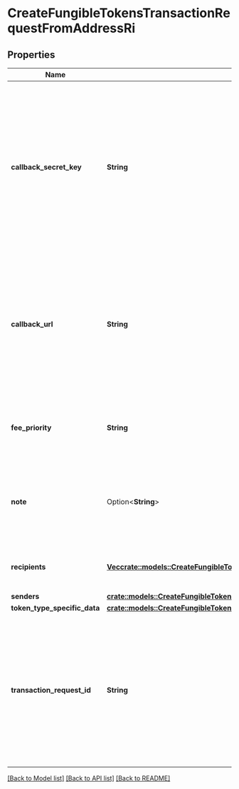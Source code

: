 # CreateFungibleTokensTransactionRequestFromAddressRi

## Properties

Name | Type | Description | Notes
------------ | ------------- | ------------- | -------------
**callback_secret_key** | **String** | Represents the Secret Key value provided by the customer. This field is used for security purposes during the callback notification, in order to prove the sender of the callback as Crypto APIs. For more information please see our [Documentation](https://developers.cryptoapis.io/technical-documentation/general-information/callbacks#callback-security). | 
**callback_url** | **String** | Represents the URL that is set by the customer where the callback will be received at. The callback notification will be received only if and when the event occurs. `We support ONLY httpS type of protocol`. | 
**fee_priority** | **String** | Represents the fee priority of the automation, whether it is \"slow\", \"standard\" or \"fast\". | 
**note** | Option<**String**> | Represents an optional note to add a free text in, explaining or providing additional detail on the transaction request. | [optional]
**recipients** | [**Vec<crate::models::CreateFungibleTokensTransactionRequestFromAddressRiRecipients>**](CreateFungibleTokensTransactionRequestFromAddressRI_recipients.md) | Defines the destination for the transaction, i.e. the recipient(s). | 
**senders** | [**crate::models::CreateFungibleTokensTransactionRequestFromAddressRiSenders**](CreateFungibleTokensTransactionRequestFromAddressRI_senders.md) |  | 
**token_type_specific_data** | [**crate::models::CreateFungibleTokensTransactionRequestFromAddressRis**](CreateFungibleTokensTransactionRequestFromAddressRIS.md) |  | 
**transaction_request_id** | **String** | Represents a unique identifier of the transaction request (the request sent to make a transaction), which helps in identifying which callback and which `referenceId` concern that specific transaction request. | 

[[Back to Model list]](../README.md#documentation-for-models) [[Back to API list]](../README.md#documentation-for-api-endpoints) [[Back to README]](../README.md)


